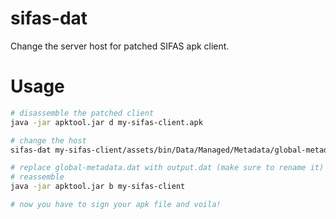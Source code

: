 # sifas-dat
Change the server host for patched SIFAS apk client.

# Usage
```bash
# disassemble the patched client
java -jar apktool.jar d my-sifas-client.apk

# change the host
sifas-dat my-sifas-client/assets/bin/Data/Managed/Metadata/global-metadata.dat http://192.168.1.123 http://192.168.1.170

# replace global-metadata.dat with output.dat (make sure to rename it)
# reassemble
java -jar apktool.jar b my-sifas-client

# now you have to sign your apk file and voila!
```